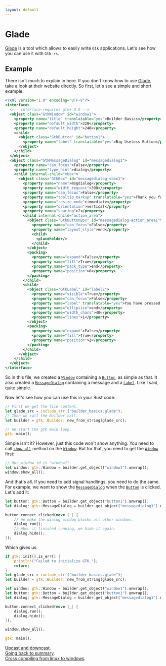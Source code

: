 ```yaml
---
layout: default
---
```


# Glade

[Glade](https://glade.gnome.org/) is a tool which allows to easily write `Gtk` applications. Let's see how you can use it with `Gtk-rs`.

## Example

There isn't much to explain in here. If you don't know how to use [Glade](https://glade.gnome.org/), take a look at their website directly. So first, let's see a simple and short example:

```xml
<?xml version="1.0" encoding="UTF-8"?>
<interface>
  <!-- interface-requires gtk+ 3.0 -->
  <object class="GtkWindow" id="window1">
    <property name="title" translatable="yes">Builder Basics</property>
    <property name="default_width">320</property>
    <property name="default_height">240</property>
    <child>
      <object class="GtkButton" id="button1">
        <property name="label" translatable="yes">Big Useless Button</property>
      </object>
    </child>
  </object>
  <object class="GtkMessageDialog" id="messagedialog1">
    <property name="can_focus">False</property>
    <property name="type_hint">dialog</property>
    <child internal-child="vbox">
      <object class="GtkBox" id="messagedialog-vbox1">
        <property name="name">msgdialog</property>
        <property name="width_request">300</property>
        <property name="can_focus">False</property>
        <property name="tooltip_markup" translatable="yes">Thank you for trying this example</property>
        <property name="resize_mode">immediate</property>
        <property name="orientation">vertical</property>
        <property name="spacing">2</property>
        <child internal-child="action_area">
          <object class="GtkButtonBox" id="messagedialog-action_area1">
            <property name="can_focus">False</property>
            <property name="layout_style">end</property>
            <child>
              <placeholder/>
            </child>
          </object>
          <packing>
            <property name="expand">False</property>
            <property name="fill">True</property>
            <property name="pack_type">end</property>
            <property name="position">0</property>
          </packing>
        </child>
        <child>
          <object class="GtkLabel" id="label2">
            <property name="visible">True</property>
            <property name="can_focus">False</property>
            <property name="label" translatable="yes">You have pressed the button</property>
            <property name="ellipsize">end</property>
            <property name="width_chars">40</property>
            <property name="lines">1</property>
          </object>
          <packing>
            <property name="expand">False</property>
            <property name="fill">True</property>
            <property name="position">2</property>
          </packing>
        </child>
      </object>
    </child>
  </object>
</interface>
```

So in this file, we created a [`Window`](http://gtk-rs.org/docs/gtk/struct.Window.html) containing a [`Button`](http://gtk-rs.org/docs/gtk/struct.Button.html), as simple as that. It also created a [`MessageDialog`](http://gtk-rs.org/docs/gtk/struct.MessageDialog.html) containing a message and a [`Label`](http://gtk-rs.org/docs/gtk/struct.Label.html). Like I said, quite simple.

Now let's see how you can use this in your Rust code:

```rust
// First we get the file content.
let glade_src = include_str!("builder_basics.glade");
// Then we call the Builder call.
let builder = gtk::Builder::new_from_string(glade_src);

// We start the gtk main loop.
gtk::main();
```

Simple isn't it? However, just this code won't show anything. You need to call [`show_all`](http://gtk-rs.org/docs/gtk/trait.WidgetExt.html#tymethod.show_all) method on the [`Window`](http://gtk-rs.org/docs/gtk/struct.Window.html). But for that, you need to get the [`Window`](http://gtk-rs.org/docs/gtk/struct.Window.html) first:

```rust
// Our window id is "window1".
let window: gtk::Window = builder.get_object("window1").unwrap();
window.show_all();
```

And that's all. If you need to add signal handlings, you need to do the same. For example, we want to show the [`MessageDialog`](http://gtk-rs.org/docs/gtk/struct.MessageDialog.html) when the [`Button`](http://gtk-rs.org/docs/gtk/struct.Button.html) is clicked. Let's add it:

```rust
let button: gtk::Button = builder.get_object("button1").unwrap();
let dialog: gtk::MessageDialog = builder.get_object("messagedialog1").unwrap();

button.connect_clicked(move |_| {
    // We make the dialog window blocks all other windows.
    dialog.run();
    // When it finished running, we hide it again.
    dialog.hide();
});
```

Which gives us:

```rust
if gtk::init().is_err() {
    println!("Failed to initialize GTK.");
    return;
}
let glade_src = include_str!("builder_basics.glade");
let builder = gtk::Builder::new_from_string(glade_src);

let window: gtk::Window = builder.get_object("window1").unwrap();
let button: gtk::Button = builder.get_object("button1").unwrap();
let dialog: gtk::MessageDialog = builder.get_object("messagedialog1").unwrap();

button.connect_clicked(move |_| {
    dialog.run();
    dialog.hide();
});

window.show_all();

gtk::main();
```

<div class="footer">
<div><a href="upcast_downcast">Upcast and downcast</a>.</div>
<div><a href="{{ site.baseurl }}/docs-src/tutorial">Going back to summary</a>.</div>
<div><a href="cross">Cross compiling from linux to windows</a>.</div>
<div></div>
</div>
